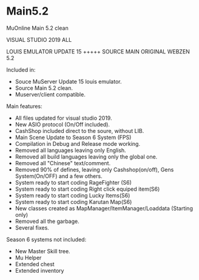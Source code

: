 # Main5.2
MuOnline Main 5.2 clean 

VISUAL STUDIO 2019 ALL

LOUIS EMULATOR UPDATE 15 
+++++
SOURCE MAIN ORIGINAL WEBZEN 5.2

Included in:
- Souce MuServer Update 15 louis emulator.
- Source Main 5.2 clean.
- Muserver/client compatible.

Main features:
- All files updated for visual studio 2019.
- New ASIO protocol (On/Off included).
- CashShop included direct to the soure, without LIB.
- Main Scene Update to Season 6 System (FPS)
- Compilation in Debug and Release mode working.
- Removed all languages ​​leaving only English.
- Removed all build languages ​​leaving only the global one.
- Removed all "Chinese" text/comment.
- Removed 90% of defines, leaving only Cashshop(on/off), Gens System(On/OFF) and a few others.
- System ready to start coding RageFighter (S6)
- System ready to start coding Right click equiped item(S6)
- System ready to start coding Lucky Items(S6)
- System ready to start coding Karutan Map(S6)
- New classes created as MapManager/ItemManager/Loaddata (Starting only)
- Removed all the garbage.
- Several fixes.

Season 6 systems not included:
- New Master Skill tree.
- Mu Helper
- Extended chest
- Extended inventory

